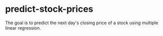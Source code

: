 # predict-stock-prices
The goal is to predict the next day's closing price of a stock using multiple linear regression.

